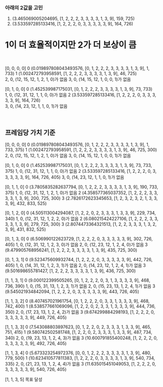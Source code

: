 ### 아래의 2값을 고민
1. (3.465069005204695, [1, 2, 2, 2, 3, 3, 3, 3, 1, 3, 9], 159, 725)
2. (3.533597285133416, [1, 2, 2, 2, 0, 3, 3, 3, 3, 3, 9], 164, 726)
# 1이 더 효율적이지만 2가 더 보상이 큼

<br>

 [0, 0, 0, 0]
0 (0.019897808043493576, [0, 1, 2, 2, 2, 3, 3, 3, 3, 1, 3, 9], 1, 733)
1 (1.002472793958591, [1, 2, 2, 2, 3, 3, 3, 3, 1, 3, 9], 46, 725)     
2, 0, (12, 15, 12, 1, 2, 1, 0)가 없음
3, 0, (14, 15, 12, 1, 0, 0, 1)가 없음

 [0, 1, 0, 0]
0 (1.452539987175031, [0, 1, 2, 2, 2, 3, 3, 3, 3, 1, 3, 9], 73, 733)  
1, 0, (12, 31, 12, 1, 1, 0, 0)가 없음
2 (3.533597285133416, [1, 2, 2, 2, 0, 3, 3, 3, 3, 3, 9], 164, 726)    
3, 0, (14, 23, 12, 1, 1, 0, 1)가 없음

<br>

## 프레임당 가치 기준
 [0, 0, 0, 0]
0 (0.019897808043493576, [0, 1, 2, 2, 2, 3, 3, 3, 3, 1, 3, 9], 1, 733, 375)
1 (1.002472793958591, [1, 2, 2, 2, 3, 3, 3, 3, 1, 3, 9], 46, 725, 300)
2, 0, (12, 15, 12, 1, 2, 1, 0)가 없음
3, 0, (14, 15, 12, 1, 0, 0, 1)가 없음

 [0, 1, 0, 0]
0 (1.452539987175031, [0, 1, 2, 2, 2, 3, 3, 3, 3, 1, 3, 9], 73, 733, 375)
1, 0, (12, 31, 12, 1, 1, 0, 0)가 없음
2 (3.533597285133416, [1, 2, 2, 2, 0, 3, 3, 3, 3, 3, 9], 164, 726, 405)
3, 0, (14, 23, 12, 1, 1, 0, 1)가 없음

 [0, 1, 1, 0]
0 (3.7805835282637794, [0, 1, 2, 2, 2, 3, 3, 3, 3, 1, 3, 9], 190, 733, 375)
1, 0, (12, 31, 12, 1, 2, 1, 0)가 없음
2 (4.358577365037352, [1, 2, 2, 2, 3, 3, 3, 3, 1, 3, 9], 200, 725, 300)
3 (2.7826172623345653, [1, 2, 3, 2, 3, 2, 1, 3, 3, 3, 9], 432, 833, 525)

 [0, 1, 2, 0]
0 (4.505113004294087, [1, 2, 2, 0, 2, 3, 3, 3, 1, 3, 3, 9], 229, 734, 340)
1, 0, (12, 31, 12, 1, 2, 2, 0)가 없음
2 (6.080215424227106, [1, 2, 2, 2, 3, 3, 3, 3, 1, 3, 9], 279, 725, 300)
3 (2.8074473364321513, [1, 2, 2, 3, 3, 3, 1, 3, 2, 3, 9], 431, 832, 525)

 [0, 1, 3, 0]
0 (6.506990122623729, [1, 2, 2, 2, 0, 3, 3, 3, 3, 3, 9], 302, 726, 405)
1, 0, (12, 31, 12, 1, 2, 3, 0)가 없음
2, 0, (12, 23, 12, 1, 2, 4, 0)가 없음
3 (9.479905768956241, [1, 2, 2, 2, 3, 3, 3, 3, 1, 3, 9], 435, 725, 300)

 [0, 1, 3, 1]
0 (9.523475609932744, [1, 2, 2, 2, 0, 3, 3, 3, 3, 3, 9], 442, 726, 405)
1, 0, (14, 31, 12, 1, 2, 3, 1)가 없음
2, 0, (14, 23, 12, 1, 2, 4, 1)가 없음
3 (9.501698655781427, [1, 2, 2, 2, 3, 3, 3, 3, 1, 3, 9], 436, 725, 300)

 [1, 1, 3, 1]
0 (9.000122399505265, [0, 1, 2, 2, 2, 0, 3, 1, 3, 3, 3, 3, 9], 468, 736, 390)
1, 0, (15, 31, 13, 1, 2, 3, 1)가 없음
2, 0, (15, 23, 13, 1, 2, 4, 1)가 없음
3 (9.545021934842094, [1, 2, 2, 2, 0, 3, 3, 3, 3, 3, 9], 443, 726, 405)

 [1, 1, 3, 2]
0 (8.407457021961754, [0, 1, 2, 2, 2, 0, 3, 3, 1, 3, 3, 3, 9], 468, 742, 400)
1 (8.538577661069096, [1, 2, 2, 0, 2, 3, 3, 1, 3, 3, 3, 9], 444, 736, 350)
2, 0, (17, 23, 13, 1, 2, 4, 2)가 없음
3 (9.674299884298193, [1, 2, 2, 2, 0, 3, 3, 3, 3, 3, 9], 449, 726, 405)

 [1, 1, 3, 3]
0 (7.543088803897623, [0, 1, 2, 2, 0, 2, 3, 3, 3, 1, 3, 3, 9], 465, 751, 415)
1 (9.580742502581748, [1, 2, 2, 0, 2, 3, 3, 3, 1, 3, 3, 9], 487, 734, 340)
2, 0, (19, 23, 13, 1, 2, 4, 3)가 없음
3 (10.600791855400248, [1, 2, 2, 2, 0, 3, 3, 3, 3, 3, 9], 492, 726, 405)

 [1, 1, 3, 4]
0 (5.673323254972376, [0, 0, 1, 2, 2, 2, 3, 3, 3, 3, 1, 3, 9], 480, 779, 500)
1 (10.623410577811383, [1, 2, 2, 2, 0, 3, 3, 3, 3, 1, 3, 9], 540, 734, 335)
2, 0, (21, 23, 13, 1, 2, 4, 4)가 없음
3 (11.635015451049053, [1, 2, 2, 2, 0, 3, 3, 3, 3, 3, 9], 540, 726, 405)

 [1, 1, 3, 5]
목표 달성

